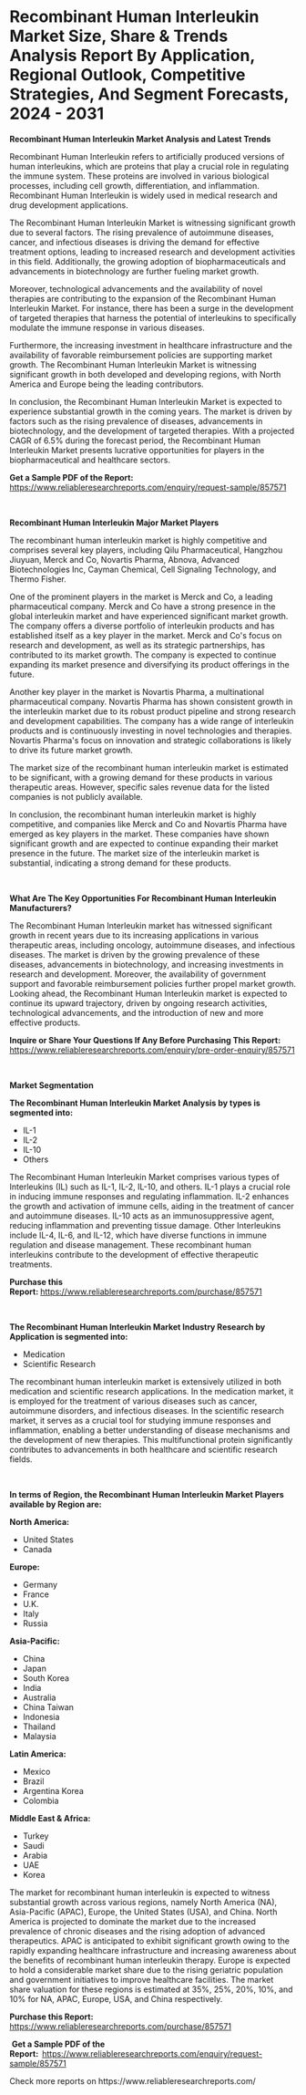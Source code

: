 <p><h1>Recombinant Human Interleukin Market Size, Share & Trends Analysis Report By Application, Regional Outlook, Competitive Strategies, And Segment Forecasts, 2024 - 2031</h1></p><p><strong>Recombinant Human Interleukin Market Analysis and Latest Trends</strong></p>
<p><p>Recombinant Human Interleukin refers to artificially produced versions of human interleukins, which are proteins that play a crucial role in regulating the immune system. These proteins are involved in various biological processes, including cell growth, differentiation, and inflammation. Recombinant Human Interleukin is widely used in medical research and drug development applications.</p><p>The Recombinant Human Interleukin Market is witnessing significant growth due to several factors. The rising prevalence of autoimmune diseases, cancer, and infectious diseases is driving the demand for effective treatment options, leading to increased research and development activities in this field. Additionally, the growing adoption of biopharmaceuticals and advancements in biotechnology are further fueling market growth.</p><p>Moreover, technological advancements and the availability of novel therapies are contributing to the expansion of the Recombinant Human Interleukin Market. For instance, there has been a surge in the development of targeted therapies that harness the potential of interleukins to specifically modulate the immune response in various diseases.</p><p>Furthermore, the increasing investment in healthcare infrastructure and the availability of favorable reimbursement policies are supporting market growth. The Recombinant Human Interleukin Market is witnessing significant growth in both developed and developing regions, with North America and Europe being the leading contributors.</p><p>In conclusion, the Recombinant Human Interleukin Market is expected to experience substantial growth in the coming years. The market is driven by factors such as the rising prevalence of diseases, advancements in biotechnology, and the development of targeted therapies. With a projected CAGR of 6.5% during the forecast period, the Recombinant Human Interleukin Market presents lucrative opportunities for players in the biopharmaceutical and healthcare sectors.</p></p>
<p><strong>Get a Sample PDF of the Report:&nbsp;</strong> <a href="https://www.reliableresearchreports.com/enquiry/request-sample/857571">https://www.reliableresearchreports.com/enquiry/request-sample/857571</a></p>
<p>&nbsp;</p>
<p><strong>Recombinant Human Interleukin Major Market Players</strong></p>
<p><p>The recombinant human interleukin market is highly competitive and comprises several key players, including Qilu Pharmaceutical, Hangzhou Jiuyuan, Merck and Co, Novartis Pharma, Abnova, Advanced Biotechnologies Inc, Cayman Chemical, Cell Signaling Technology, and Thermo Fisher. </p><p>One of the prominent players in the market is Merck and Co, a leading pharmaceutical company. Merck and Co have a strong presence in the global interleukin market and have experienced significant market growth. The company offers a diverse portfolio of interleukin products and has established itself as a key player in the market. Merck and Co's focus on research and development, as well as its strategic partnerships, has contributed to its market growth. The company is expected to continue expanding its market presence and diversifying its product offerings in the future.</p><p>Another key player in the market is Novartis Pharma, a multinational pharmaceutical company. Novartis Pharma has shown consistent growth in the interleukin market due to its robust product pipeline and strong research and development capabilities. The company has a wide range of interleukin products and is continuously investing in novel technologies and therapies. Novartis Pharma's focus on innovation and strategic collaborations is likely to drive its future market growth.</p><p>The market size of the recombinant human interleukin market is estimated to be significant, with a growing demand for these products in various therapeutic areas. However, specific sales revenue data for the listed companies is not publicly available.</p><p>In conclusion, the recombinant human interleukin market is highly competitive, and companies like Merck and Co and Novartis Pharma have emerged as key players in the market. These companies have shown significant growth and are expected to continue expanding their market presence in the future. The market size of the interleukin market is substantial, indicating a strong demand for these products.</p></p>
<p>&nbsp;</p>
<p><strong>What Are The Key Opportunities For Recombinant Human Interleukin Manufacturers?</strong></p>
<p><p>The Recombinant Human Interleukin market has witnessed significant growth in recent years due to its increasing applications in various therapeutic areas, including oncology, autoimmune diseases, and infectious diseases. The market is driven by the growing prevalence of these diseases, advancements in biotechnology, and increasing investments in research and development. Moreover, the availability of government support and favorable reimbursement policies further propel market growth. Looking ahead, the Recombinant Human Interleukin market is expected to continue its upward trajectory, driven by ongoing research activities, technological advancements, and the introduction of new and more effective products.</p></p>
<p><strong>Inquire or Share Your Questions If Any Before Purchasing This Report:</strong> <a href="https://www.reliableresearchreports.com/enquiry/pre-order-enquiry/857571">https://www.reliableresearchreports.com/enquiry/pre-order-enquiry/857571</a></p>
<p>&nbsp;</p>
<p><strong>Market Segmentation</strong></p>
<p><strong>The Recombinant Human Interleukin Market Analysis by types is segmented into:</strong></p>
<p><ul><li>IL-1</li><li>IL-2</li><li>IL-10</li><li>Others</li></ul></p>
<p><p>The Recombinant Human Interleukin Market comprises various types of Interleukins (IL) such as IL-1, IL-2, IL-10, and others. IL-1 plays a crucial role in inducing immune responses and regulating inflammation. IL-2 enhances the growth and activation of immune cells, aiding in the treatment of cancer and autoimmune diseases. IL-10 acts as an immunosuppressive agent, reducing inflammation and preventing tissue damage. Other Interleukins include IL-4, IL-6, and IL-12, which have diverse functions in immune regulation and disease management. These recombinant human interleukins contribute to the development of effective therapeutic treatments.</p></p>
<p><strong>Purchase this Report:&nbsp;</strong><a href="https://www.reliableresearchreports.com/purchase/857571">https://www.reliableresearchreports.com/purchase/857571</a></p>
<p>&nbsp;</p>
<p><strong>The Recombinant Human Interleukin Market Industry Research by Application is segmented into:</strong></p>
<p><ul><li>Medication</li><li>Scientific Research</li></ul></p>
<p><p>The recombinant human interleukin market is extensively utilized in both medication and scientific research applications. In the medication market, it is employed for the treatment of various diseases such as cancer, autoimmune disorders, and infectious diseases. In the scientific research market, it serves as a crucial tool for studying immune responses and inflammation, enabling a better understanding of disease mechanisms and the development of new therapies. This multifunctional protein significantly contributes to advancements in both healthcare and scientific research fields.</p></p>
<p>&nbsp;</p>
<p><strong>In terms of Region, the Recombinant Human Interleukin Market Players available by Region are:</strong></p>
<p>
    <p> <strong> North America: </strong>
        <ul>
            <li>United States</li>
            <li>Canada</li>
        </ul>
        </p> 
    <p> <strong> Europe: </strong>
        <ul>
            <li>Germany</li>
            <li>France</li>
            <li>U.K.</li>
            <li>Italy</li>
            <li>Russia</li>
        </ul>
        </p> 
    <p> <strong> Asia-Pacific: </strong>
        <ul>
            <li>China</li>
            <li>Japan</li>
            <li>South Korea</li>
            <li>India</li>
            <li>Australia</li>
            <li>China Taiwan</li>
            <li>Indonesia</li>
            <li>Thailand</li>
            <li>Malaysia</li>
        </ul>
        </p> 
    <p> <strong> Latin America: </strong>
        <ul>
            <li>Mexico</li>
            <li>Brazil</li>
            <li>Argentina Korea</li>
            <li>Colombia</li>
        </ul>
        </p> 
    <p> <strong> Middle East & Africa: </strong>
        <ul>
            <li>Turkey</li>
            <li>Saudi</li>
            <li>Arabia</li>
            <li>UAE</li>
            <li>Korea</li>
        </ul>
    </p>
    </p>
<p><p>The market for recombinant human interleukin is expected to witness substantial growth across various regions, namely North America (NA), Asia-Pacific (APAC), Europe, the United States (USA), and China. North America is projected to dominate the market due to the increased prevalence of chronic diseases and the rising adoption of advanced therapeutics. APAC is anticipated to exhibit significant growth owing to the rapidly expanding healthcare infrastructure and increasing awareness about the benefits of recombinant human interleukin therapy. Europe is expected to hold a considerable market share due to the rising geriatric population and government initiatives to improve healthcare facilities. The market share valuation for these regions is estimated at 35%, 25%, 20%, 10%, and 10% for NA, APAC, Europe, USA, and China respectively.</p></p>
<p><strong>Purchase this Report: </strong><a href="https://www.reliableresearchreports.com/purchase/857571">https://www.reliableresearchreports.com/purchase/857571</a></p>
<p>&nbsp;<strong>Get a Sample PDF of the Report:&nbsp;&nbsp;</strong><a href="https://www.reliableresearchreports.com/enquiry/request-sample/857571">https://www.reliableresearchreports.com/enquiry/request-sample/857571</a></p>
<p><strong></strong></p>
<p>Check more reports on https://www.reliableresearchreports.com/</p>